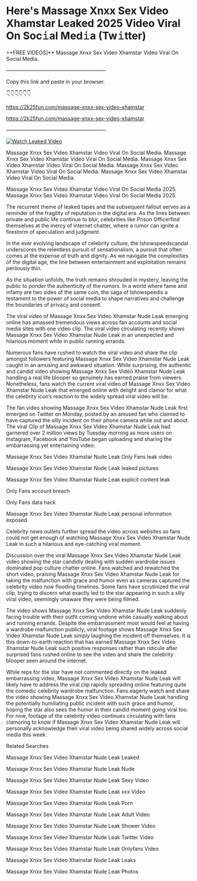 # Here's Massage Xnxx Sex Video Xhamstar Leaked 2025 Video Viral On Soc𝚒al Med𝚒a (Tw𝚒tter)

++FREE VIDEOS]** Massage Xnxx Sex Video Xhamstar Video Viral On Social Media.

———————————————————-

Copy this link and paste in your browser.

👇👇👇👇👇👇

https://2k25fun.com/massage-xnxx-sex-video-xhamstar

https://2k25fun.com/massage-xnxx-sex-video-xhamstar

———————————————————-

[![Watch Leaked Video](https://miro.medium.com/v2/resize:fit:828/format:webp/1*cilzJN44JGOrTw9NJCrNHA.gif "Watch Leaked Video")](https://2k25fun.com/massage-xnxx-sex-video-xhamstar)

Massage Xnxx Sex Video Xhamstar Video Viral On Social Media. Massage Xnxx Sex Video Xhamstar Video Viral On Social Media. Massage Xnxx Sex Video Xhamstar Video Viral On Social Media. Massage Xnxx Sex Video Xhamstar Video Viral On Social Media. Massage Xnxx Sex Video Xhamstar Video Viral On Social Media.

Massage Xnxx Sex Video Xhamstar Video Viral On Social Media 2025. Massage Xnxx Sex Video Xhamstar Video Viral On Social Media 2025.

The recurrent theme of leaked tapes and the subsequent fallout serves as a reminder of the fragility of reputation in the digital era. As the lines between private and public life continue to blur, celebrities like Prison Officerfind themselves at the mercy of internet chatter, where a rumor can ignite a firestorm of speculation and judgment.

In the ever evolving landscape of celebrity culture, the Ishowspeedscandal underscores the relentless pursuit of sensationalism, a pursuit that often comes at the expense of truth and dignity. As we navigate the complexities of the digital age, the line between entertainment and exploitation remains perilously thin.

As the situation unfolds, the truth remains shrouded in mystery, leaving the public to ponder the authenticity of the rumors. In a world where fame and infamy are two sides of the same coin, the saga of Ishowspeedis a testament to the power of social media to shape narratives and challenge the boundaries of privacy and consent.

The viral video of Massage Xnxx Sex Video Xhamstar Nude Leak emerging online has amassed tremendous views across fan accounts and social media sites with one video clip. The viral video circulating recently shows Massage Xnxx Sex Video Xhamstar Nude Leak in an unexpected and hilarious moment while in public running errands.

Numerous fans have rushed to watch the viral video and share the clip amongst followers featuring Massage Xnxx Sex Video Xhamstar Nude Leak caught in an amusing and awkward situation. While surprising, the authentic and candid video showing Massage Xnxx Sex Video Xhamstar Nude Leak handling a real life blooper so genuinely has earned praise from viewers. Nonetheless, fans watch the current viral video of Massage Xnxx Sex Video Xhamstar Nude Leak that emerged online with delight and clamor for what the celebrity icon’s reaction to the widely spread viral video will be.

The fan video showing Massage Xnxx Sex Video Xhamstar Nude Leak first emerged on Twitter on Monday, posted by an amused fan who claimed to have captured the silly incident on their phone camera while out and about. The viral Clip of Massage Xnxx Sex Video Xhamstar Nude Leak had garnered over 2 million views by Tuesday morning as more users on Instagram, Facebook and YouTube began uploading and sharing the embarrassing yet entertaining video.

Massage Xnxx Sex Video Xhamstar Nude Leak Only Fans leak video

Massage Xnxx Sex Video Xhamstar Nude Leak leaked pictures

Massage Xnxx Sex Video Xhamstar Nude Leak explicit content leak

Only Fans account breach

Only Fans data hack

Massage Xnxx Sex Video Xhamstar Nude Leak personal information exposed

Celebrity news outlets further spread the video across websites as fans could not get enough of watching Massage Xnxx Sex Video Xhamstar Nude Leak in such a hilarious and eye-catching viral moment.

Discussion over the viral Massage Xnxx Sex Video Xhamstar Nude Leak video showing the star candidly dealing with sudden wardrobe issues dominated pop culture chatter online. Fans watched and rewatched the short video, praising Massage Xnxx Sex Video Xhamstar Nude Leak for taking the malfunction with grace and humor even as cameras captured the celebrity video now flooding timelines. Some fans have scrutinized the viral clip, trying to discern what exactly led to the star appearing in such a silly viral video, seemingly unaware they were being filmed.

The video shows Massage Xnxx Sex Video Xhamstar Nude Leak suddenly facing trouble with their outfit coming undone while casually walking about and running errands. Despite the embarrassment most would feel at having a wardrobe malfunction publicly, viral footage shows Massage Xnxx Sex Video Xhamstar Nude Leak simply laughing the incident off themselves. It is this down-to-earth reaction that has earned Massage Xnxx Sex Video Xhamstar Nude Leak such positive responses rather than ridicule after surprised fans rushed online to see the video and share the celebrity blooper seen around the internet.

While reps for the star have not commented directly on the leaked embarrassing video, Massage Xnxx Sex Video Xhamstar Nude Leak will likely have to address the viral clip rapidly spreading online featuring quite the comedic celebrity wardrobe malfunction. Fans eagerly watch and share the video showing Massage Xnxx Sex Video Xhamstar Nude Leak handling the potentially humiliating public incident with such grace and humor, hoping the star also sees the humor in their candid moment going viral too. For now, footage of the celebrity video continues circulating with fans clamoring to know if Massage Xnxx Sex Video Xhamstar Nude Leak will personally acknowledge their viral video being shared widely across social media this week.

Related Searches

Massage Xnxx Sex Video Xhamstar Nude Leak Leaked

Massage Xnxx Sex Video Xhamstar Nude Leak Nude

Massage Xnxx Sex Video Xhamstar Nude Leak Sexy Video

Massage Xnxx Sex Video Xhamstar Nude Leak xxx Video

Massage Xnxx Sex Video Xhamstar Nude Leak Porn

Massage Xnxx Sex Video Xhamstar Nude Leak Adult Video

Massage Xnxx Sex Video Xhamstar Nude Leak Shower Video

Massage Xnxx Sex Video Xhamstar Nude Leak Twitter Video

Massage Xnxx Sex Video Xhamstar Nude Leak Onlyfans Video

Massage Xnxx Sex Video Xhamstar Nude Leak Leaks

Massage Xnxx Sex Video Xhamstar Nude Leak Photos